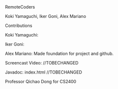 RemoteCoders

Koki Yamaguchi, Iker Goni, Alex Mariano

Contributions

Koki Yamaguchi:

Iker Goni:

Alex Mariano: Made foundation for project and github. 

Screencast Video: //TOBECHANGED

Javadoc: index.html //TOBECHANGED

Professor Qichao Dong for CS2400